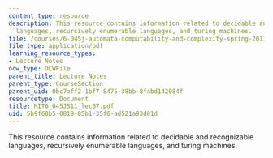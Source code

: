 ```yaml
---
content_type: resource
description: This resource contains information related to decidable and recognizable
  languages, recursively enumerable languages, and turing machines.
file: /courses/6-045j-automata-computability-and-complexity-spring-2011/5b9f68b5081985b135f6ad521a93d81d_MIT6_045JS11_lec07.pdf
file_type: application/pdf
learning_resource_types:
- Lecture Notes
ocw_type: OCWFile
parent_title: Lecture Notes
parent_type: CourseSection
parent_uid: 0bc7aff2-1bf7-8475-38bb-8fabd142084f
resourcetype: Document
title: MIT6_045JS11_lec07.pdf
uid: 5b9f68b5-0819-85b1-35f6-ad521a93d81d
---
```

This resource contains information related to decidable and recognizable languages, recursively enumerable languages, and turing machines.